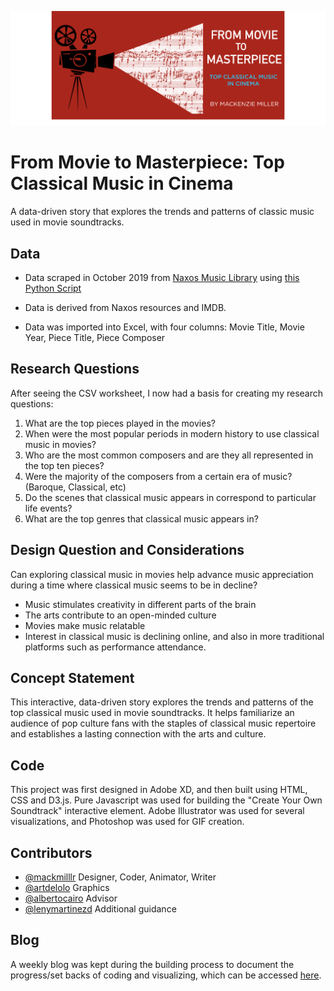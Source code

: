 <p align="center">
  <img alt="Title" src="img/capstone_header.png" />
</p>

# From Movie to Masterpiece: Top Classical Music in Cinema

A data-driven story that explores the trends and patterns of classic music used in movie soundtracks.

## Data

- Data scraped in October 2019 from [Naxos Music Library](https://t.me/thecvdbot) using [this Python Script](https://www.naxos.com/musicinmovies.asp)

- Data is derived from Naxos resources and IMDB.

- Data was imported into Excel, with four columns: Movie Title, Movie Year, Piece Title, Piece Composer

## Research Questions

After seeing the CSV worksheet, I now had a basis for creating my research questions:
1. What are the top pieces played in the movies?
2. When were the most popular periods in modern history to use classical music in movies?
3. Who are the most common composers and are they all represented in the top ten pieces?
4. Were the majority of the composers from a certain era of music? (Baroque, Classical, etc)
5. Do the scenes that classical music appears in correspond to particular life events?
6. What are the top genres that classical music appears in?


## Design Question and Considerations

Can exploring classical music in movies help advance music appreciation during a time where classical music seems to be in decline?

- Music stimulates creativity in different parts of the brain
- The arts contribute to an open-minded culture
- Movies make music relatable
- Interest in classical music is declining online, and also in more traditional platforms such as performance attendance.


## Concept Statement

This interactive, data-driven story explores the trends and patterns of the top classical music used in movie soundtracks. It helps familiarize an audience of pop culture fans with the staples of classical music repertoire and establishes a lasting connection with the arts and culture.

## Code

This project was first designed in Adobe XD, and then built using HTML, CSS and D3.js. Pure Javascript was used for building the "Create Your Own Soundtrack" interactive element. Adobe Illustrator was used for several visualizations, and Photoshop was used for GIF creation.


## Contributors

- [@mackmilllr](https://twitter.com/mackmilllr) Designer, Coder, Animator, Writer
- [@artdelolo](https://twitter.com/ArtDeLolo) Graphics
- [@albertocairo](https://twitter.com/AlbertoCairo) Advisor
- [@lenymartinezd](https://twitter.com/lennymartinezd) Additional guidance

## Blog

A weekly blog was kept during the building process to document the progress/set backs of coding and visualizing, which can be accessed [here](https://www.mackmiller.design/capstone-journal).

